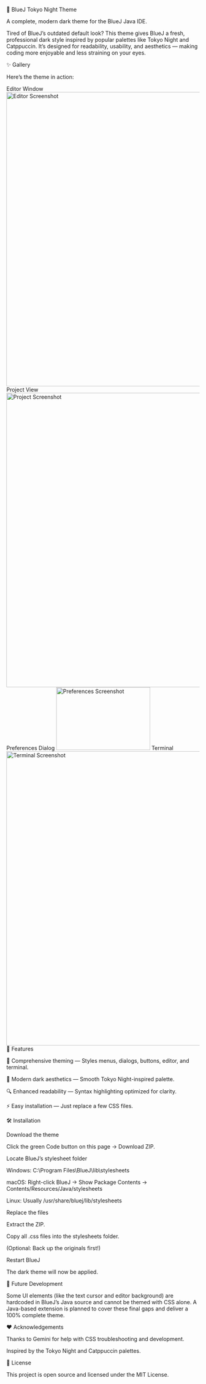🎨 BlueJ Tokyo Night Theme

A complete, modern dark theme for the BlueJ Java IDE.

Tired of BlueJ’s outdated default look? This theme gives BlueJ a fresh, professional dark style inspired by popular palettes like Tokyo Night and Catppuccin. It’s designed for readability, usability, and aesthetics — making coding more enjoyable and less straining on your eyes.

✨ Gallery

Here’s the theme in action:

Editor Window
<img width="1366" height="768" src="https://github.com/user-attachments/assets/5a84464e-9d4c-4f65-9bca-8a6ad5411a46" alt="Editor Screenshot" />
Project View
<img width="1366" height="768" src="https://github.com/user-attachments/assets/9e37045a-47bb-42d4-8f5e-dc0ade1a54a6" alt="Project Screenshot" />
Preferences Dialog
<img width="245" height="164" src="https://github.com/user-attachments/assets/55cce761-476e-4cb3-8004-6391a44d3cb5" alt="Preferences Screenshot" />
Terminal
<img width="1366" height="768" src="https://github.com/user-attachments/assets/4ba944c8-263c-4634-85a5-fff50c766118" alt="Terminal Screenshot" />
🚀 Features

🎨 Comprehensive theming — Styles menus, dialogs, buttons, editor, and terminal.

🌙 Modern dark aesthetics — Smooth Tokyo Night-inspired palette.

🔍 Enhanced readability — Syntax highlighting optimized for clarity.

⚡ Easy installation — Just replace a few CSS files.

🛠️ Installation

Download the theme

Click the green Code button on this page → Download ZIP.

Locate BlueJ’s stylesheet folder

Windows: C:\Program Files\BlueJ\lib\stylesheets

macOS: Right-click BlueJ → Show Package Contents → Contents/Resources/Java/stylesheets

Linux: Usually /usr/share/bluej/lib/stylesheets

Replace the files

Extract the ZIP.

Copy all .css files into the stylesheets folder.

(Optional: Back up the originals first!)

Restart BlueJ

The dark theme will now be applied.

🔮 Future Development

Some UI elements (like the text cursor and editor background) are hardcoded in BlueJ’s Java source and cannot be themed with CSS alone. A Java-based extension is planned to cover these final gaps and deliver a 100% complete theme.

❤️ Acknowledgements

Thanks to Gemini for help with CSS troubleshooting and development.

Inspired by the Tokyo Night and Catppuccin palettes.

📜 License

This project is open source and licensed under the MIT License.
